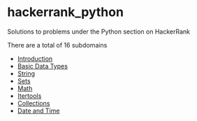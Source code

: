 # hackerrank_python
Solutions to problems under the Python section on HackerRank

There are a total of 16 subdomains
* [Introduction](https://www.hackerrank.com/domains/python/py-introduction)
* [Basic Data Types](https://www.hackerrank.com/domains/python/py-basic-data-types)
* [String](https://www.hackerrank.com/domains/python/py-strings)
* [Sets](https://www.hackerrank.com/domains/python/py-sets)
* [Math](https://www.hackerrank.com/domains/python/py-math)
* [Itertools](https://www.hackerrank.com/domains/python/py-itertools)
* [Collections](https://www.hackerrank.com/domains/python/py-collections)
* [Date and Time](https://www.hackerrank.com/domains/python/py-date-time)

